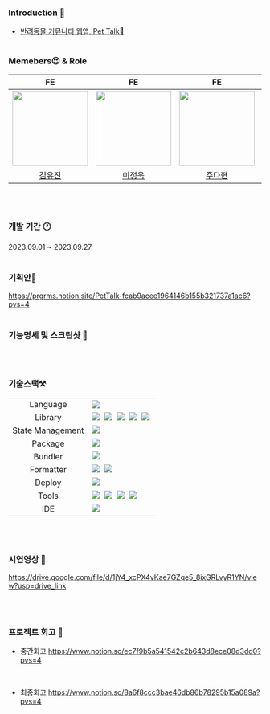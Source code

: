 ### Introduction 👐
- [반려동물 커뮤니티 웹앱, Pet Talk💛](https://pettalk-depoloy.vercel.app)
<br><br>
### Memebers😍 & Role

|FE|FE|FE|FE|
|:---:|:---:|:---:|:---:|
|<img src="https://avatars.githubusercontent.com/u/67894159?v=4" width="150"/>|<img src="https://avatars.githubusercontent.com/u/61570018?v=4" width="150"/>|<img src="https://avatars.githubusercontent.com/u/96521594?v=4" width="150"/>|<img src="https://avatars.githubusercontent.com/u/32586926?v=4" width="150"/>|
|[김유진](https://github.com/eugene028)|[이정욱](https://github.com/JeongWuk)|[주다현](https://github.com/judahhh)|[김정호](https://github.com/cloud0406)|

<br><br>
### 개발 기간 🕐
 2023.09.01 ~ 2023.09.27
<br><br>

### 기획안📑
https://prgrms.notion.site/PetTalk-fcab9acee1964146b155b321737a1ac6?pvs=4
<br><br>


### 기능명세 및 스크린샷 📗



<br><br> 


### 기술스택⚒️
<table>
<tr>
 <td align="center">Language</td>
 <td>
  <img src="https://img.shields.io/badge/TypeScript-3178C6?style=for-the-badge&logo=TypeScript&logoColor=ffffff"/>
 </td>
</tr>
<tr>
 <td align="center">Library</td>
 <td>
  <img src="https://img.shields.io/badge/React-61DAFB?style=for-the-badge&logo=React&logoColor=ffffff"/>&nbsp  
 <img src="https://img.shields.io/badge/ReactQuery-FF4154?style=for-the-badge&logo=ReactQuery&logoColor=white"/>&nbsp  
 <img src="https://img.shields.io/badge/Emotion-C865B9?style=for-the-badge&logo=Emotion&logoColor=white"/>&nbsp  
<img src="https://img.shields.io/badge/Axios-6028e0?style=for-the-badge&logo=Axios&logoColor=ffffff"/>&nbsp 
<img src="https://img.shields.io/badge/threejs-black?style=for-the-badge&logo=three.js&logoColor=white"/>&nbsp 
  </td>
</tr>
<tr>
 <td align="center">State Management</td>
 <td>
  <img src="https://img.shields.io/badge/JOTAI-ECD53F?style=for-the-badge&logo=Jotai&logoColor=ffffff"/>&nbsp  
 </td>
</tr>
<tr>
 <td align="center">Package</td>
 <td>
    <img src="https://img.shields.io/badge/NPM-CB3837?style=for-the-badge&logo=Npm&logoColor=white"/>&nbsp 
  </td>
</tr>
<tr>
 <td align="center">Bundler</td>
 <td>
    <img src="https://img.shields.io/badge/vite-646CFF?style=for-the-badge&logo=Vite&logoColor=white"/>&nbsp 
  </td>
</tr>
<tr>
 <td align="center">Formatter</td>
 <td>
  <img src="https://img.shields.io/badge/Prettier-373338?style=for-the-badge&logo=Prettier&logoColor=ffffff"/>&nbsp 
  <img src="https://img.shields.io/badge/ESLint-4B32C3?style=for-the-badge&logo=ESLint&logoColor=ffffff"/>&nbsp 
 </td>
</tr>
<tr>
 <td align="center">Deploy</td>
 <td>
    <img src="https://img.shields.io/badge/vercel-%23000000.svg?style=for-the-badge&logo=vercel&logoColor=white"/>&nbsp
 </td>
</tr>

<tr>
 <td align="center">Tools</td>
 <td>
    <img src="https://img.shields.io/badge/GitHub-181717?style=for-the-badge&logo=GitHub&logoColor=white"/>&nbsp 
    <img src="https://img.shields.io/badge/Notion-5a5d69?style=for-the-badge&logo=Notion&logoColor=white"/>&nbsp
    <img src="https://img.shields.io/badge/Slack-4A154B?style=for-the-badge&logo=Slack&logoColor=white"/>&nbsp 
    <img src="https://img.shields.io/badge/Figma-d90f42?style=for-the-badge&logo=Figma&logoColor=white"/>&nbsp  
 </td>
</tr>
<tr>
 <td align="center">IDE</td>
 <td>
    <img src="https://img.shields.io/badge/VSCode-007ACC?style=for-the-badge&logo=Visual%20Studio%20Code&logoColor=white"/>&nbsp
</tr>
</table>
<br>
<br>


### 시연영상 🎥

https://drive.google.com/file/d/1jY4_xcPX4vKae7GZqe5_8ixGRLvyR1YN/view?usp=drive_link

<br><br>

### 프로젝트 회고 🤩
- 중간회고
https://www.notion.so/ec7f9b5a541542c2b643d8ece08d3dd0?pvs=4
<br>

- 최종회고
https://www.notion.so/8a6f8ccc3bae46db86b78295b15a089a?pvs=4
<br><br>
